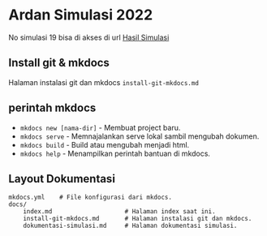 # Ardan Simulasi 2022

No simulasi 19 bisa di akses di url [Hasil Simulasi](https://scintillating-starship-342b80.netlify.app/)

## Install git & mkdocs
Halaman instalasi git dan mkdocs `install-git-mkdocs.md`

## perintah mkdocs

* `mkdocs new [nama-dir]` - Membuat project baru.
* `mkdocs serve` - Memnajalankan serve lokal sambil mengubah dokumen.
* `mkdocs build` - Build atau mengubah menjadi html.
* `mkdocs help` - Menampilkan perintah bantuan di mkdocs.

## Layout Dokumentasi

    mkdocs.yml    # File konfigurasi dari mkdocs.
    docs/
        index.md                    # Halaman index saat ini.
        install-git-mkdocs.md       # Halaman instalasi git dan mkdocs.
        dokumentasi-simulasi.md     # Halaman dokumentasi simulasi.
